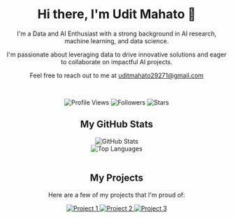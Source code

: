 <div align="center">
    <h1>Hi there, I'm Udit Mahato 👋</h1>
    <p>I'm a Data and AI Enthusiast with a strong background in AI research, machine learning, and data science.</p>
    <p>I'm passionate about leveraging data to drive innovative solutions and eager to collaborate on impactful AI projects.</p>
    <p>Feel free to reach out to me at <a href="mailto:uditmahato29271@gmail.com">uditmahato29271@gmail.com</a></p>
</div>

<br>

<p align="center">
    <img src="https://komarev.com/ghpvc/?username=uditmahato&style=flat-square&color=blueviolet&label=Profile+Views" alt="Profile Views">
    <img src="https://img.shields.io/github/followers/uditmahato?style=flat-square&color=blueviolet" alt="Followers">
    <img src="https://img.shields.io/github/stars/uditmahato?style=flat-square&color=blueviolet" alt="Stars">
</p>

<div align="center">
    <h2>My GitHub Stats</h2>
    <img src="https://github-readme-stats.vercel.app/api?username=uditmahato&show_icons=true&theme=radical" alt="GitHub Stats">
    <br>
    <img src="https://github-readme-stats.vercel.app/api/top-langs/?username=uditmahato&layout=compact&theme=radical" alt="Top Languages">
</div>

<br>

<div align="center">
    <h2>My Projects</h2>
    <p>Here are a few of my projects that I'm proud of:</p>
    <!-- Replace with your actual project URLs and names -->
    <a href="https://github.com/uditmahato/your-project-repo-1">
        <img src="https://github-readme-stats.vercel.app/api/pin/?username=uditmahato&repo=your-project-repo-1&theme=radical" alt="Project 1">
    </a>
    <a href="https://github.com/uditmahato/your-project-repo-2">
        <img src="https://github-readme-stats.vercel.app/api/pin/?username=uditmahato&repo=your-project-repo-2&theme=radical" alt="Project 2">
    </a>
    <a href="https://github.com/uditmahato/your-project-repo-3">
        <img src="https://github-readme-stats.vercel.app/api/pin/?username=uditmahato&repo=your-project-repo-3&theme=radical" alt="Project 3">
    </a>
</div>
